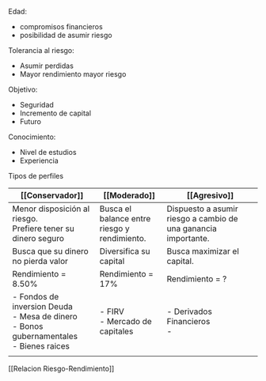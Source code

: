 Edad: 

- compromisos financieros
- posibilidad de asumir riesgo

Tolerancia al riesgo: 

- Asumir perdidas
- Mayor rendimiento mayor riesgo

Objetivo: 

- Seguridad 
- Incremento de capital
- Futuro

Conocimiento:

- Nivel de estudios
- Experiencia


Tipos de perfiles

| [[Conservador]]                                                                               | [[Moderado]]                                                      | [[Agresivo]]                                                   |
| --------------------------------------------------------------------------------------------- | ----------------------------------------------------------------- | -------------------------------------------------------------- |
| Menor disposición al riesgo. <br>Prefiere tener su dinero seguro                              | Busca el balance entre<br>riesgo y                   rendimiento. | Dispuesto a asumir riesgo a cambio de una ganancia importante. |
| Busca que su dinero no pierda valor                                                           | Diversifica su capital                                            | Busca maximizar el capital.                                    |
| Rendimiento = 8.50%                                                                           | Rendimiento = 17%                                                 | Rendimiento = ?                                                |
| - Fondos de inversion Deuda<br>- Mesa de dinero<br>- Bonos gubernamentales<br>- Bienes raices | - FIRV <br>- Mercado de capitales                                 | - Derivados Financieros<br>-                                   |
|                                                                                               |                                                                   |                                                                |
[[Relacion Riesgo-Rendimiento]]
